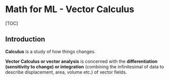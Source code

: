 # Math for ML - Vector Calculus

[TOC]

## Introduction

**Calculus** is a study of how things changes.

**Vector Calculus or vector analysis** is concerned with the **differentiation (sensitivity to change) or integration** (combining the infinitesimal of data to describe displacement, area, volume etc.) of vector fields. 

